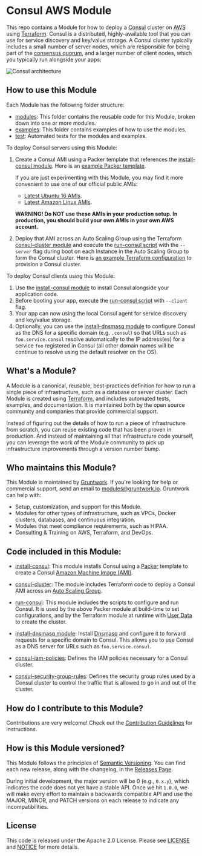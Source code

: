 # Consul AWS Module

This repo contains a Module for how to deploy a [Consul](https://www.consul.io/) cluster on 
[AWS](https://aws.amazon.com/) using [Terraform](https://www.terraform.io/). Consul is a distributed, highly-available 
tool that you can use for service discovery and key/value storage. A Consul cluster typically includes a small number
of server nodes, which are responsible for being part of the [consensus 
quorum](https://www.consul.io/docs/internals/consensus.html), and a larger number of client nodes, which you typically 
run alongside your apps:

![Consul architecture](https://github.com/hashicorp/terraform-aws-consul/tree/master/_docs/architecture.png)



## How to use this Module

Each Module has the following folder structure:

* [modules](https://github.com/hashicorp/terraform-aws-consul/tree/master/modules): This folder contains the reusable code for this Module, broken down into one or more modules.
* [examples](https://github.com/hashicorp/terraform-aws-consul/tree/master/examples): This folder contains examples of how to use the modules.
* [test](https://github.com/hashicorp/terraform-aws-consul/tree/master/test): Automated tests for the modules and examples.

To deploy Consul servers using this Module:

1. Create a Consul AMI using a Packer template that references the [install-consul module](https://github.com/hashicorp/terraform-aws-consul/tree/master/modules/install-consul).
   Here is an [example Packer template](https://github.com/hashicorp/terraform-aws-consul/tree/master/examples/consul-ami#quick-start). 
   
   If you are just experimenting with this Module, you may find it more convenient to use one of our official public AMIs:
   - [Latest Ubuntu 16 AMIs](https://github.com/hashicorp/terraform-aws-consul/tree/master/_docs/ubuntu16-ami-list.md).
   - [Latest Amazon Linux AMIs](https://github.com/hashicorp/terraform-aws-consul/tree/master/_docs/amazon-linux-ami-list.md).
  
    **WARNING! Do NOT use these AMIs in your production setup. In production, you should build your own AMIs in your own 
    AWS account.**
   
1. Deploy that AMI across an Auto Scaling Group using the Terraform [consul-cluster module](https://github.com/hashicorp/terraform-aws-consul/tree/master/modules/consul-cluster) 
   and execute the [run-consul script](https://github.com/hashicorp/terraform-aws-consul/tree/master/modules/run-consul) with the `--server` flag during boot on each 
   Instance in the Auto Scaling Group to form the Consul cluster. Here is [an example Terraform 
   configuration](https://github.com/hashicorp/terraform-aws-consul/tree/master/MAIN.md#quick-start) to provision a Consul cluster.

To deploy Consul clients using this Module:
 
1. Use the [install-consul module](https://github.com/hashicorp/terraform-aws-consul/tree/master/modules/install-consul) to install Consul alongside your application code.
1. Before booting your app, execute the [run-consul script](https://github.com/hashicorp/terraform-aws-consul/tree/master/modules/run-consul) with `--client` flag.
1. Your app can now using the local Consul agent for service discovery and key/value storage. 
1. Optionally, you can use the [install-dnsmasq module](https://github.com/hashicorp/terraform-aws-consul/tree/master/modules/install-dnsmasq) to configure Consul as the DNS for a
   specific domain (e.g. `.consul`) so that URLs such as `foo.service.consul` resolve automatically to the IP 
   address(es) for a service `foo` registered in Consul (all other domain names will be continue to resolve using the
   default resolver on the OS).
   
 


## What's a Module?

A Module is a canonical, reusable, best-practices definition for how to run a single piece of infrastructure, such 
as a database or server cluster. Each Module is created using [Terraform](https://www.terraform.io/), and
includes automated tests, examples, and documentation. It is maintained both by the open source community and 
companies that provide commercial support. 

Instead of figuring out the details of how to run a piece of infrastructure from scratch, you can reuse 
existing code that has been proven in production. And instead of maintaining all that infrastructure code yourself, 
you can leverage the work of the Module community to pick up infrastructure improvements through
a version number bump.
 
 
 
## Who maintains this Module?

This Module is maintained by [Gruntwork](http://www.gruntwork.io/). If you're looking for help or commercial 
support, send an email to [modules@gruntwork.io](mailto:modules@gruntwork.io?Subject=Consul%20Module). 
Gruntwork can help with:

* Setup, customization, and support for this Module.
* Modules for other types of infrastructure, such as VPCs, Docker clusters, databases, and continuous integration.
* Modules that meet compliance requirements, such as HIPAA.
* Consulting & Training on AWS, Terraform, and DevOps.



## Code included in this Module:

* [install-consul](https://github.com/hashicorp/terraform-aws-consul/tree/master/modules/install-consul): This module installs Consul using a
  [Packer](https://www.packer.io/) template to create a Consul 
  [Amazon Machine Image (AMI)](http://docs.aws.amazon.com/AWSEC2/latest/UserGuide/AMIs.html).

* [consul-cluster](https://github.com/hashicorp/terraform-aws-consul/tree/master/modules/consul-cluster): The module includes Terraform code to deploy a Consul AMI across an [Auto 
  Scaling Group](https://aws.amazon.com/autoscaling/). 
  
* [run-consul](https://github.com/hashicorp/terraform-aws-consul/tree/master/modules/run-consul): This module includes the scripts to configure and run Consul. It is used
  by the above Packer module at build-time to set configurations, and by the Terraform module at runtime 
  with [User Data](http://docs.aws.amazon.com/AWSEC2/latest/UserGuide/user-data.html#user-data-shell-scripts)
  to create the cluster.

* [install-dnsmasq module](https://github.com/hashicorp/terraform-aws-consul/tree/master/modules/install-dnsmasq): Install [Dnsmasq](http://www.thekelleys.org.uk/dnsmasq/doc.html)
  and configure it to forward requests for a specific domain to Consul. This allows you to use Consul as a DNS server
  for URLs such as `foo.service.consul`.

* [consul-iam-policies](https://github.com/hashicorp/terraform-aws-consul/tree/master/modules/consul-iam-policies): Defines the IAM policies necessary for a Consul cluster. 

* [consul-security-group-rules](https://github.com/hashicorp/terraform-aws-consul/tree/master/modules/consul-security-group-rules): Defines the security group rules used by a 
  Consul cluster to control the traffic that is allowed to go in and out of the cluster.




## How do I contribute to this Module?

Contributions are very welcome! Check out the [Contribution Guidelines](/CONTRIBUTING.md) for instructions.



## How is this Module versioned?

This Module follows the principles of [Semantic Versioning](http://semver.org/). You can find each new release, 
along with the changelog, in the [Releases Page](../../releases). 

During initial development, the major version will be 0 (e.g., `0.x.y`), which indicates the code does not yet have a 
stable API. Once we hit `1.0.0`, we will make every effort to maintain a backwards compatible API and use the MAJOR, 
MINOR, and PATCH versions on each release to indicate any incompatibilities. 



## License

This code is released under the Apache 2.0 License. Please see [LICENSE](/LICENSE) and [NOTICE](/NOTICE) for more 
details.

